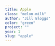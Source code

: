 ```yaml
---
title: Apple
class: "melon-milk"
author: "Jill Bloggs"
color: "green"
project: ""
year: 1
slug: "apple"
---
```

